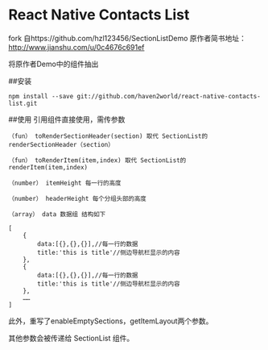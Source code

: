 # React Native Contacts List
fork 自https://github.com/hzl123456/SectionListDemo
原作者简书地址：http://www.jianshu.com/u/0c4676c691ef

将原作者Demo中的组件抽出

##安装

	npm install --save git://github.com/haven2world/react-native-contacts-list.git
	
##使用
引用组件直接使用，需传参数

	（fun） toRenderSectionHeader(section) 取代 SectionList的 renderSectionHeader（section）

	（fun） toRenderItem(item,index) 取代 SectionList的 renderItem(item,index)

	（number） itemHeight 每一行的高度
	
	（number） headerHeight 每个分组头部的高度

	（array） data 数据组 结构如下
	
	[
		{
			data:[{},{},{}],//每一行的数据
			title:'this is title'//侧边导航栏显示的内容
		},
		{
			data:[{},{},{}],//每一行的数据
			title:'this is title'//侧边导航栏显示的内容
		},
		……
	] 
此外，重写了enableEmptySections，getItemLayout两个参数。

其他参数会被传递给 SectionList 组件。

	

